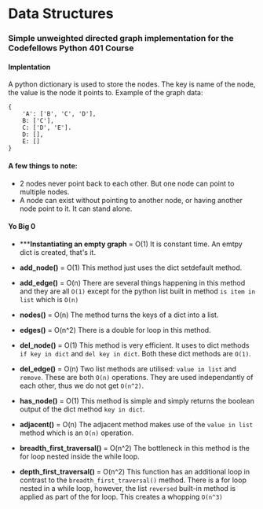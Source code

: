 # Data Structures

### Simple unweighted directed graph implementation for the Codefellows Python 401 Course

#### Implentation
A python dictionary is used to store the nodes. The key is name of the node,
the value is the node it points to. Example of the graph data:
```
{
    'A': ['B', 'C', 'D'],
    B: ['C'],
    C: ['D', 'E'].
    D: [],
    E: []
}
```
#### A few things to note:
- 2 nodes never point back to each other. But one node can point to multiple
  nodes.
- A node can exist without pointing to another node, or having another node
  point to it. It can stand alone.

#### Yo Big 0

- ***__Instantiating an empty graph__ = O(1)
  It is constant time. An emtpy dict is created, that's it.


- __add_node()__ = O(1)
 This method just uses the dict setdefault method.


- __add_edge()__ = O(n)
  There are several things happening in this method and they are all `O(1)`
  except for the python list built in method `is item in list` which is `O(n)`

- __nodes()__ = O(n)
  The method turns the keys of a dict into a list.


- __edges()__ = O(n^2)
  There is a double for loop in this method.


- __del_node()__ = O(1)
  This method is very efficient. It uses to dict methods `if key in dict` and
  `del key in dict`. Both these dict methods are `O(1)`.


- __del_edge()__ = O(n)
  Two list methods are utilised: `value in list` and `remove`. These are both
  `O(n)` operations. They are used independantly of each other, thus we do not
  get `O(n^2)`.


- __has_node()__ = O(1)
  This method is simple and simply returns the boolean output of the dict method `key
  in dict`.


- __adjacent()__ = O(n)
  The adjacent method makes use of the `value in list` method which is an
  `O(n)` operation.


- __breadth_first_traversal()__ = O(n^2)
  The bottleneck in this method is the for loop nested inside the while loop.


- __depth_first_traversal()__ = O(n^2)
  This function has an additional loop in contrast to the
  `breadth_first_traversal()` method. There is a for loop nested in a while
  loop, however, the list `reversed` built-in method is applied as part of the
  for loop. This creates a whopping `O(n^3)`

